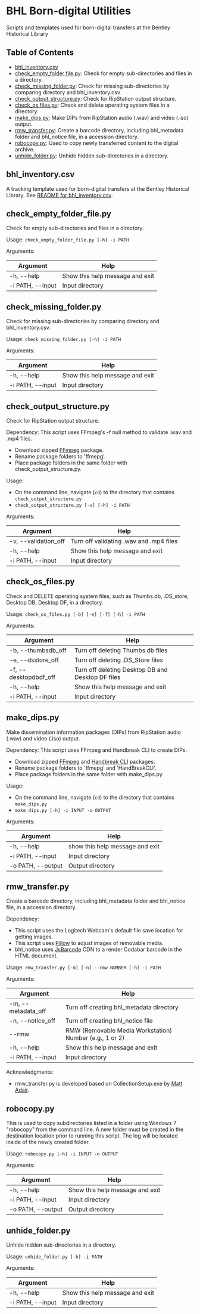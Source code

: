 # BHL Born-digital Utilities
Scripts and templates used for born-digital transfers at the Bentley Historical Library

## Table of Contents
- [bhl_inventory.csv](https://github.com/bentley-historical-library/bhl_born_digital_utils#bhl_inventorycsv)
- [check_empty_folder file.py](https://github.com/bentley-historical-library/bhl_born_digital_utils#check_empty_folder_filepy): Check for empty sub-directories and files in a directory.
- [check_missing_folder.py](https://github.com/bentley-historical-library/bhl_born_digital_utils#check_missing_folderpy): Check for missing sub-directories by comparing directory and bhl_inventory.csv
- [check_output_structure.py](https://github.com/bentley-historical-library/bhl_born_digital_utils#check_folder_structurepy): Check for RipStation output structure.
- [check_os files.py](https://github.com/bentley-historical-library/bhl_born_digital_utils#check_os_filespy): Check and delete operating system files in a directory.
- [make_dips.py](https://github.com/bentley-historical-library/bhl_born_digital_utils#make_dipspy): Make DIPs from RipStation audio (.wav) and video (.iso) output.
- [rmw_transfer.py](https://github.com/bentley-historical-library/bhl_born_digital_utils#rmw_transferpy): Create a barcode directory, including bhl_metadata folder and bhl_notice file, in a accession directory.
- [robocopy.py](https://github.com/bentley-historical-library/bhl_born_digital_utils#robocopypy): Used to copy newly transferred content to the digital archive.
- [unhide_folder.py](https://github.com/bentley-historical-library/bhl_born_digital_utils#unhide_folderpy): Unhide hidden sub-directories in a directory.

## bhl_inventory.csv
A tracking template used for born-digital transfers at the Bentley Historical Library. See [README for bhl_inventory.csv](bhl_inventory/README.md).

## check_empty_folder_file.py
Check for empty sub-directories and files in a directory.

Usage: `check_empty_folder_file.py [-h] -i PATH`

Arguments:

| Argument | Help |
| --- | --- |
| -h, --help | Show this help message and exit |
| -i PATH, --input | Input directory |

## check_missing_folder.py
Check for missing sub-directories by comparing directory and bhl_inventory.csv.

Usage: `check_missing_folder.py [-h] -i PATH`

Arguments:

| Argument | Help |
| --- | --- |
| -h, --help | Show this help message and exit |
| -i PATH, --input | Input directory |

## check_output_structure.py
Check for RipStation output structure.

Dependency:
This script uses FFmpeg's -f null method to validate .wav and .mp4 files. 

- Download zipped [FFmpeg](https://www.ffmpeg.org/download.html) package.
- Rename package folders to 'ffmepg'.
- Place package folders in the same folder with check_output_structure.py.

Usage:
- On the command line, navigate (`cd`) to the directory that contains `check_output_structure.py`
- `check_output_structure.py [-v] [-h] -i PATH`

Arguments:

| Argument | Help |
| --- | --- |
| -v, --validation_off | Turn off validating .wav and .mp4 files |
| -h, --help | Show this help message and exit |
| -i PATH, --input | Input directory |

## check_os_files.py
Check and DELETE operating system files, such as Thumbs.db, .DS_store, Desktop DB, Desktop DF, in a directory.

Usage: `check_os_files.py [-b] [-e] [-f] [-h] -i PATH`

Arguments:

| Argument | Help |
| --- | --- |
| -b, --thumbsdb_off | Turn off deleting Thumbs.db files |
| -e, --dsstore_off | Turn off deleting .DS_Store files |
| -f, --desktopdbdf_off | Turn off deleting Desktop DB and Desktop DF files |
| -h, --help | Show this help message and exit |
| -i PATH, --input | Input directory |

## make_dips.py
Make dissemination information packages (DIPs) from RipStation audio (.wav) and video (.iso) output. 

Dependency:
This script uses FFmpeg and Handbreak CLI to create DIPs. 

- Download zipped [FFmpeg](https://www.ffmpeg.org/download.html) and [Handbreak CLI](https://handbrake.fr/downloads2.php) packages.
- Rename package folders to 'ffmepg' and 'HandBreakCLI'.
- Place package folders in the same folder with make_dips.py.

Usage:
- On the command line, navigate (`cd`) to the directory that contains `make_dips.py`
- `make_dips.py [-h] -i INPUT -o OUTPUT`

Arguments:

| Argument | Help |
| --- | --- |
| -h, --help | show this help message and exit |
| -i PATH, --input | Input directory |
| -o PATH, --output | Output directory |

## rmw_transfer.py
Create a barcode directory, including bhl_metadata folder and bhl_notice file, in a accession directory.

Dependency: 
- This script uses the Logitech Webcam's default file save location for getting images. 
- This script uses [Pillow](https://github.com/python-pillow/Pillow) to adjust images of removable media. 
- bhl_notice uses [JsBarcode](https://github.com/lindell/JsBarcode) CDN to a render Codabar barcode in the HTML document.  

Usage: `rmw_transfer.py [-m] [-n] --rmw NUMBER [-h] -i PATH`

Arguments:

| Argument | Help |
| --- | --- |
| -m, --metadata_off | Turn off creating bhl_metadata directory |
| -n, --notice_off | Turn off creating bhl_notice file |
| --rmw | RMW (Removable Media Workstation) Number (e.g., 1 or 2) |
| -h, --help | Show this help message and exit |
| -i PATH, --input | Input directory |

Acknowledgments:
- rmw_transfer.py is developed based on CollectionSetup.exe by [Matt Adair](mailto:mladair@umich.edu).

## robocopy.py
This is used to copy subdirectories listed in a folder using Windows 7 "robocopy" from the command line. A new folder must be created in the destination location prior to running this script. The log will be located inside of the newly created folder.

Usage: `robocopy.py [-h] -i INPUT -o OUTPUT`

Arguments:

| Argument | Help |
| --- | --- |
| -h, --help | Show this help message and exit |
| -i PATH, --input | Input directory |
| -o PATH, --output | Output directory |

## unhide_folder.py
Unhide hidden sub-directories in a directory.

Usage: `unhide_folder.py [-h] -i PATH`

Arguments:

| Argument | Help |
| --- | --- |
| -h, --help | Show this help message and exit |
| -i PATH, --input | Input directory |
